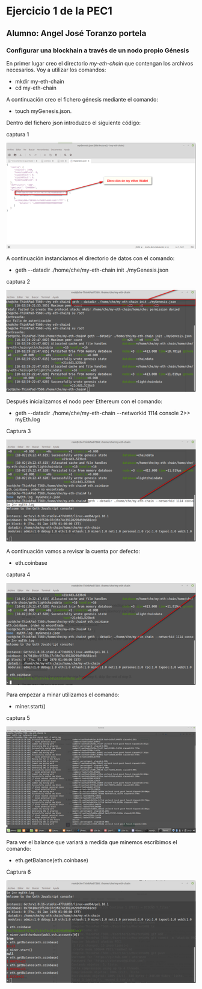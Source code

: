 # Ejercicio 1 de la PEC1
## Alumno: Angel José Toranzo portela
### Configurar una blockhain a través de un nodo propio Génesis

En primer lugar creo el directorio *my-eth-chain* que contengan los archivos necesarios. Voy a utilizar los comandos: 
- mkdir my-eth-chain
- cd my-eth-chain

A continuación creo el fichero génesis mediante el comando: 
- touch myGenesis.json. 

Dentro del fichero json introduzco el siguiente código:

captura 1

![código json](https://github.com/atoranzo/MasterUAH/blob/master/PEC1/Ejercicio%201/1.png)

A continuación instanciamos el directorio de datos con el comando:
- geth --datadir ./home/che/my-eth-chain  init ./myGenesis.json

captura 2

![Inicialización directorio](https://github.com/atoranzo/MasterUAH/blob/master/PEC1/Ejercicio%201/2.png)


Después inicializamos el nodo peer Ethereum con el comando:

- geth --datadir ./home/che/my-eth-chain --networkid 1114 console 2>> myEth.log

Captura 3

![Inicialización Nodo](https://github.com/atoranzo/MasterUAH/blob/master/PEC1/Ejercicio%201/3.png)

A continuación vamos a revisar la cuenta por defecto:
- eth.coinbase

captura 4

![Revisar dirección cuenta](https://github.com/atoranzo/MasterUAH/blob/master/PEC1/Ejercicio%201/4.png)

Para empezar a minar utilizamos el comando:
- miner.start()

captura 5

![Comenzar minado](https://github.com/atoranzo/MasterUAH/blob/master/PEC1/Ejercicio%201/5.png)

Para ver el balance que variará a medida que minemos escribimos el comando:

- eth.getBalance(eth.coinbase)

Captura 6

![Ver balance](https://github.com/atoranzo/MasterUAH/blob/master/PEC1/Ejercicio%201/6.png)






 







